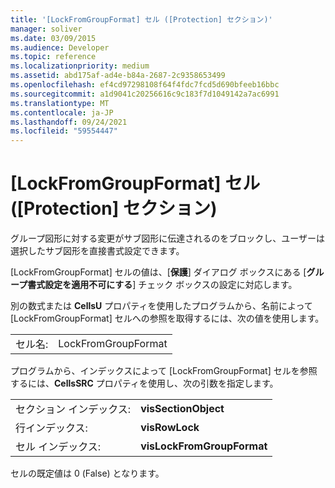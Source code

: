 ```yaml
---
title: '[LockFromGroupFormat] セル ([Protection] セクション)'
manager: soliver
ms.date: 03/09/2015
ms.audience: Developer
ms.topic: reference
ms.localizationpriority: medium
ms.assetid: abd175af-ad4e-b84a-2687-2c9358653499
ms.openlocfilehash: ef4cd97298108f64f4fdc7fcd5d690bfeeb16bbc
ms.sourcegitcommit: a1d9041c20256616c9c183f7d1049142a7ac6991
ms.translationtype: MT
ms.contentlocale: ja-JP
ms.lasthandoff: 09/24/2021
ms.locfileid: "59554447"
---
```

# <a name="lockfromgroupformat-cell-protection-section"></a>[LockFromGroupFormat] セル ([Protection] セクション)

グループ図形に対する変更がサブ図形に伝達されるのをブロックし、ユーザーは選択したサブ図形を直接書式設定できます。 
  
[LockFromGroupFormat] セルの値は、[**保護**] ダイアログ ボックスにある [**グループ書式設定を適用不可にする**] チェック ボックスの設定に対応します。 
  
別の数式または **CellsU** プロパティを使用したプログラムから、名前によって [LockFromGroupFormat] セルへの参照を取得するには、次の値を使用します。

 
  
|||
|:-----|:-----|
|セル名:  <br/> |LockFromGroupFormat  <br/> |
   
プログラムから、インデックスによって [LockFromGroupFormat] セルを参照するには、**CellsSRC** プロパティを使用し、次の引数を指定します。 
  
|||
|:-----|:-----|
|セクション インデックス:  <br/> |**visSectionObject** <br/> |
|行インデックス:  <br/> |**visRowLock** <br/> |
|セル インデックス:  <br/> |**visLockFromGroupFormat** <br/> |
   
セルの既定値は 0 (False) となります。
  

